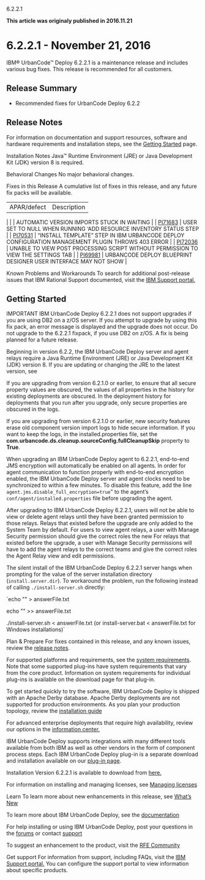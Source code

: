 





6.2.2.1

**This article was originaly published in 2016.11.21**


6.2.2.1 - November 21, 2016
===========================




IBM® UrbanCode™ Deploy 6.2.2.1 is a maintenance release and includes various bug fixes. This release is recommended for all customers.

Release Summary
---------------

  
* Recommended fixes for UrbanCode Deploy 6.2.2

Release Notes
-------------

  
For information on documentation and support resources, software and hardware requirements and installation steps, see the [Getting Started](../getting-started/) page.


Installation Notes
Java™ Runtime Environment (JRE) or Java Development Kit (JDK) version 8 is required. 



Behavioral Changes
No major behavioral changes.






Fixes in this Release
A cumulative list of fixes in this release, and any future fix packs will be available.






|  |  |
| --- | --- |
| APAR/defect | Description |
|
|  | AUTOMATIC VERSION IMPORTS STUCK IN WAITING |
| [PI71683](http://www.ibm.com/support/docview.wss?uid=swg1PI71683) | USER SET TO NULL WHEN RUNNING ‘ADD RESOURCE INVENTORY STATUS STEP |
| [PI70531](http://www.ibm.com/support/docview.wss?uid=swg1PI70531) | “INSTALL TEMPLATE” STEP IN IBM URBANCODE DEPLOY CONFIGURATION MANAGEMENT PLUGIN THROWS 403 ERROR |
| [PI72036](http://www.ibm.com/support/docview.wss?uid=swg1PI72036) | UNABLE TO VIEW POST PROCESSING SCRIPT WITHOUT PERMISSION TO VIEW THE SETTINGS TAB |
| [PI69981](http://www.ibm.com/support/docview.wss?uid=swg1PI69981) | URBANCODE DEPLOY BLUEPRINT DESIGNER USER INTERFACE MAY NOT SHOW |





Known Problems and Workarounds
To search for additional post-release issues that IBM Rational Support documented, visit the [IBM Support portal.](https://www-947.ibm.com/support/entry/myportal/support?brandind=Rational)



Getting Started
---------------

  
IMPORTANT
IBM UrbanCode Deploy 6.2.2.1 does not support upgrades if you are using DB2 on a z/OS server. If you attempt to upgrade by using this fix pack, an error message is displayed and the upgrade does not occur. Do not upgrade to the 6.2.2.1 fixpack, if you use DB2 on z/OS. A fix is being planned for a future release.


Beginning in version 6.2.2, the IBM UrbanCode Deploy server and agent relays require a Java Runtime Environment (JRE) or Java Development Kit (JDK) version 8. If you are updating or changing the JRE to the latest version, see  



If you are upgrading from version 6.2.1.0 or earlier, to ensure that all secure property values are obscured, the values of all properties in the history for existing deployments are obscured. In the deployment history for deployments that you run after you upgrade, only secure properties are obscured in the logs.


If you are upgrading from version 6.2.1.0 or earlier, new security features erase old component version import logs to hide secure information. If you want to keep the logs, in the installed.properties file, set the **com.urbancode.ds.cleanup.sourceConfig.fullCleanupSkip** property to **True**.


When upgrading an IBM UrbanCode Deploy agent to 6.2.2.1, end-to-end JMS encryption will automatically be enabled on all agents. In order for agent communication to function properly with end-to-end encryption enabled, the IBM UrbanCode Deploy server and agent clocks need to be synchronized to within a few minutes. To disable this feature, add the line `agent.jms.disable_full_encryption=true`” to the agent’s `conf/agent/installed.properties` file before upgrading the agent.


After upgrading to IBM UrbanCode Deploy 6.2.2.1, users will not be able to view or delete agent relays until they have been granted permission to those relays. Relays that existed before the upgrade are only added to the System Team by default. For users to view agent relays, a user with Manage Security permission should give the correct roles the new For relays that existed before the upgrade, a user with Manage Security permissions will have to add the agent relays to the correct teams and give the correct roles the Agent Relay view and edit permissions.


The silent install of the IBM UrbanCode Deploy 6.2.2.1 server hangs when prompting for the value of the server installation directory (`install.server.dir`). To workaround the problem, run the following instead of calling `./install-server.sh` directly:  

 `echo "" > answerFile.txt  

echo "" >> answerFile.txt  

./install-server.sh < answerFile.txt (or install-server.bat < answerFile.txt for Windows installations)`



Plan & Prepare
For fixes contained in this release, and any known issues, review the [release notes](../release-notes).


For supported platforms and requirements, see the [system requirements](http://www-01.ibm.com/support/docview.wss?uid=swg27038801). Note that some supported plug-ins have system requirements that vary from the core product. Information on system requirements for individual plug-ins is available on the download page for that plug-in.


To get started quickly to try the software, IBM UrbanCode Deploy is shipped with an Apache Derby database. Apache Derby deployments are not supported for production environments. As you plan your production topology, review the [installation guide](http://www-01.ibm.com/support/knowledgecenter/SS4GSP_6.2.2/com.ibm.udeploy.install.doc/topics/install_ch.html)


For advanced enterprise deployments that require high availability, review our options in the [information center.](http://www-01.ibm.com/support/knowledgecenter/SS4GSP_6.2.2)


IBM UrbanCode Deploy supports integrations with many different tools available from both IBM as well as other vendors in the form of component process steps. Each IBM UrbanCode Deploy plug-in is a separate download and installation available on our [plug-in page](https://urbancode.github.io/IBM-UCx-PLUGIN-DOCS/UCD).





Installation
Version 6.2.2.1 is available to download from  [here.](http://www.ibm.com/support/fixcentral/swg/selectFixes?parent=ibm%2FRational&product=ibm/Rational/IBM+UrbanCode+Deploy&release=6.2.2&platform=All&function=all)





For information on installing and managing licenses, see [Managing licenses](http://www-01.ibm.com/support/knowledgecenter/SS4GSP_6.2.1/com.ibm.udeploy.install.doc/topics/licenseManage.html)



Learn
To learn more about new enhancements in this release, see [What’s New](..) 


To learn more about IBM UrbanCode Deploy, see the  [documentation](http://www-01.ibm.com/support/knowledgecenter/SS4GSP_6.2.2)


For help installing or using IBM UrbanCode Deploy, post your questions in the [forums](https://developer.ibm.com/answers?community=urbancode) or contact  [support](http://www-947.ibm.com/support/entry/portal/support?brandind=Rational)


To suggest an enhancement to the product, visit the [RFE Community](http://www.ibm.com/developerworks/rfe/execute?use_case=submitRfe)





Get support
For information from support, including FAQs, visit the [IBM Support portal.](http://www-947.ibm.com/support/entry/portal/support?brandind=Rational) You can configure the support portal to view information about specific products.







